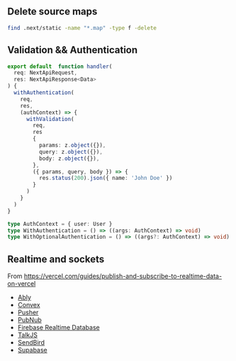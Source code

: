 ## Delete source maps

```bash
find .next/static -name "*.map" -type f -delete
```

## Validation && Authentication

```typescript
export default  function handler(
  req: NextApiRequest,
  res: NextApiResponse<Data>
) {
  withAuthentication(
    req,
    res,
    (authContext) => {
      withValidation(
        req,
        res
        {
          params: z.object({}),
          query: z.object({}),
          body: z.object({}),
        },
        ({ params, query, body }) => {
          res.status(200).json({ name: 'John Doe' })
        }
      )
    }
  )
}


```
```typescript
type AuthContext = { user: User }
type WithAuthentication = () => ((args: AuthContext) => void)
type WithOptionalAuthentication = () => ((args?: AuthContext) => void)
```

## Realtime and sockets

From <https://vercel.com/guides/publish-and-subscribe-to-realtime-data-on-vercel>

- [Ably](https://ably.com/)
- [Convex](http://convex.dev/)
- [Pusher](https://vercel.com/guides/deploying-pusher-channels-with-vercel)
- [PubNub](https://www.pubnub.com/)
- [Firebase Realtime Database](https://firebase.google.com/docs/database)
- [TalkJS](https://talkjs.com/)
- [SendBird](https://sendbird.com/)
- [Supabase](https://supabase.com/realtime)